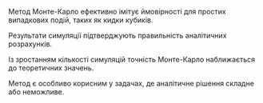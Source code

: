Метод Монте-Карло ефективно імітує ймовірності для простих випадкових подій, таких як кидки кубиків.

Результати симуляції підтверджують правильність аналітичних розрахунків.

Із зростанням кількості симуляцій точність Монте-Карло наближається до теоретичних значень.

Метод є особливо корисним у задачах, де аналітичне рішення складне або неможливе.
